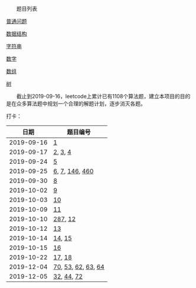 　　题目列表

[普通问题](src/main/resources/normal.md)

[数据结构](src/main/resources/struct.md)

[字符串](src/main/resources/string.md)

[数字](src/main/resources/number.md)

[数组](src/main/resources/array.md)

[树](src/main/resources/tree.md)


　　截止到2019-09-16，leetcode上累计已有1108个算法题，建立本项目的目的是在众多算法题中规划一个合理的解题计划，逐步消灭各题。

打卡：

| 日期 | 题目编号 |
|---|---|
| 2019-09-16 | [1](src/main/resources/array.md) |
| 2019-09-17 | [2](src/main/resources/array.md), [3](src/main/resources/string.md), [4](src/main/resources/array.md) |
| 2019-09-24 | [5](src/main/resources/string.md) |
| 2019-09-25 | [6](src/main/resources/string.md), [7](src/main/resources/number.md), [146](src/main/resources/struct.md), [460](src/main/resources/struct.md) |
| 2019-09-30 | [8](src/main/resources/string.md) |
| 2019-10-02 | [9](src/main/resources/number.md) |
| 2019-10-03 | [10](src/main/resources/string.md) |
| 2019-10-09 | [11](src/main/resources/array.md) |
| 2019-10-10 | [287](src/main/resources/array.md), [12](src/main/resources/number.md) |
| 2019-10-12 | [13](src/main/resources/string.md) |
| 2019-10-14 | [14](src/main/resources/string.md), [15](src/main/resources/array.md) |
| 2019-10-15 | [16](src/main/resources/array.md) |
| 2019-10-22 | [17](src/main/resources/string.md), [18](src/main/resources/array.md) |
| 2019-12-04 | [70](src/main/resources/other.md), [53](src/main/resources/array.md), [62](src/main/resources/other.md), [63](src/main/resources/other.md), [64](src/main/resources/other.md) |
| 2019-12-05 | [32](src/main/resources/array.md), [44](src/main/resources/array.md), [72](src/main/resources/array.md) |